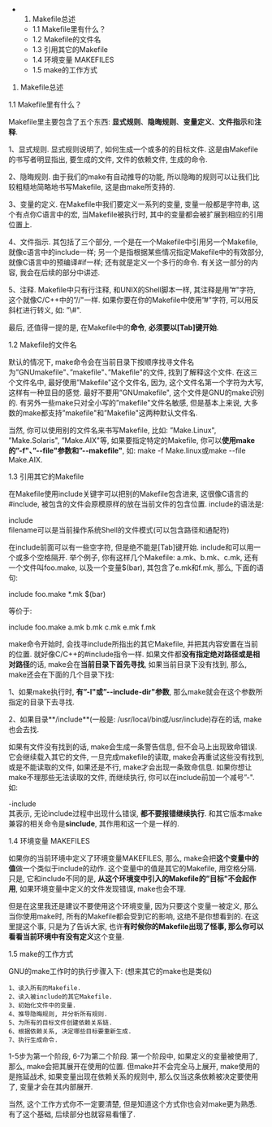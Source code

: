 - 1. Makefile总述
    - 1.1 Makefile里有什么？
    - 1.2 Makefile的文件名
    - 1.3 引用其它的Makefile
    - 1.4 环境变量 MAKEFILES
    - 1.5 make的工作方式

1. Makefile总述

1.1 Makefile里有什么？

Makefile里主要包含了五个东西: **显式规则**、**隐晦规则**、**变量定义**、**文件指示**和**注释**. 

1、显式规则. 显式规则说明了, 如何生成一个或多的的目标文件. 这是由Makefile的书写者明显指出, 要生成的文件, 文件的依赖文件, 生成的命令. 

2、隐晦规则. 由于我们的make有自动推导的功能, 所以隐晦的规则可以让我们比较粗糙地简略地书写Makefile, 这是由make所支持的. 

3、变量的定义. 在Makefile中我们要定义一系列的变量, 变量一般都是字符串, 这个有点你C语言中的宏, 当Makefile被执行时, 其中的变量都会被扩展到相应的引用位置上. 

4、文件指示. 其包括了三个部分, 一个是在一个Makefile中引用另一个Makefile, 就像c语言中的include一样; 另一个是指根据某些情况指定Makefile中的有效部分, 就像C语言中的预编译#if一样; 还有就是定义一个多行的命令. 有关这一部分的内容, 我会在后续的部分中讲述. 

5、注释. Makefile中只有行注释, 和UNIX的Shell脚本一样, 其注释是用”#"字符, 这个就像C/C++中的”//"一样. 如果你要在你的Makefile中使用”#"字符, 可以用反斜杠进行转义, 如: ”\\#". 

最后, 还值得一提的是, 在Makefile中的**命令**, **必须要以[Tab]键开始**. 

1.2 Makefile的文件名

默认的情况下, make命令会在当前目录下按顺序找寻文件名为”GNUmakefile"、”makefile"、”Makefile"的文件, 找到了解释这个文件. 在这三个文件名中, 最好使用”Makefile"这个文件名, 因为, 这个文件名第一个字符为大写, 这样有一种显目的感觉. 最好不要用”GNUmakefile", 这个文件是GNU的make识别的. 有另外一些make只对全小写的”makefile"文件名敏感, 但是基本上来说, 大多数的make都支持”makefile"和”Makefile"这两种默认文件名. 

当然, 你可以使用别的文件名来书写Makefile, 比如: ”Make.Linux", ”Make.Solaris", ”Make.AIX"等, 如果要指定特定的Makefile, 你可以**使用make的”-f"、”--file"参数和”--makefile"**, 如: make -f Make.linux或make --file Make.AIX. 

1.3 引用其它的Makefile

在Makefile使用include关键字可以把别的Makefile包含进来, 这很像C语言的#include, 被包含的文件会原模原样的放在当前文件的包含位置. include的语法是: 

include <filename>  
filename可以是当前操作系统Shell的文件模式(可以包含路径和通配符)

在include前面可以有一些空字符, 但是绝不能是[Tab]键开始. include和<filename>可以用一个或多个空格隔开. 举个例子, 你有这样几个Makefile: a.mk、b.mk、c.mk, 还有一个文件叫foo.make, 以及一个变量$(bar), 其包含了e.mk和f.mk, 那么, 下面的语句: 

include foo.make *.mk $(bar)

等价于: 

include foo.make a.mk b.mk c.mk e.mk f.mk

make命令开始时, 会找寻include所指出的其它Makefile, 并把其内容安置在当前的位置. 就好像C/C++的#include指令一样. 如果文件都**没有指定绝对路径或是相对路径**的话, make会在**当前目录下首先寻找**, 如果当前目录下没有找到, 那么, make还会在下面的几个目录下找: 

1、如果make执行时, **有”-I"或”--include-dir"参数**, 那么make就会在这个参数所指定的目录下去寻找. 

2、如果目录**<prefix>/include**(一般是: /usr/local/bin或/usr/include)存在的话, make也会去找. 

如果有文件没有找到的话, make会生成一条警告信息, 但不会马上出现致命错误. 它会继续载入其它的文件, 一旦完成makefile的读取, make会再重试这些没有找到, 或是不能读取的文件, 如果还是不行, make才会出现一条致命信息. 如果你想让make不理那些无法读取的文件, 而继续执行, 你可以在include前加一个减号”-". 如: 

-include <filename>  
其表示, 无论include过程中出现什么错误, **都不要报错继续执行**. 和其它版本make兼容的相关命令是**sinclude**, 其作用和这一个是一样的. 

1.4 环境变量 MAKEFILES

如果你的当前环境中定义了环境变量MAKEFILES, 那么, make会把**这个变量中的值**做一个类似于include的动作. 这个变量中的值是其它的Makefile, 用空格分隔. 只是, 它和include不同的是, **从这个环境变中引入的Makefile的”目标"不会起作用**, 如果环境变量中定义的文件发现错误, make也会不理. 

但是在这里我还是建议不要使用这个环境变量, 因为只要这个变量一被定义, 那么当你使用make时, 所有的Makefile都会受到它的影响, 这绝不是你想看到的. 在这里提这个事, 只是为了告诉大家, 也许**有时候你的Makefile出现了怪事, 那么你可以看看当前环境中有没有定义**这个变量. 

1.5 make的工作方式

GNU的make工作时的执行步骤入下: (想来其它的make也是类似)

```
1、读入所有的Makefile. 
2、读入被include的其它Makefile. 
3、初始化文件中的变量. 
4、推导隐晦规则, 并分析所有规则. 
5、为所有的目标文件创建依赖关系链. 
6、根据依赖关系, 决定哪些目标要重新生成. 
7、执行生成命令. 
```

1-5步为第一个阶段, 6-7为第二个阶段. 第一个阶段中, 如果定义的变量被使用了, 那么, make会把其展开在使用的位置. 但make并不会完全马上展开, make使用的是拖延战术, 如果变量出现在依赖关系的规则中, 那么仅当这条依赖被决定要使用了, 变量才会在其内部展开. 

当然, 这个工作方式你不一定要清楚, 但是知道这个方式你也会对make更为熟悉. 有了这个基础, 后续部分也就容易看懂了. 